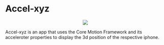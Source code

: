 # Accel-xyz


<p align="center">
<img src="https://img.shields.io/badge/swift-%204%20%7C%204.2%20-blue.svg" />
</p>

Accel-xyz is an app that uses the Core Motion Framework and its acceleroter properties to display the 3d position of the respective iphone.

